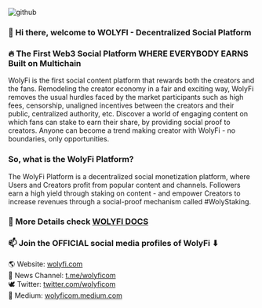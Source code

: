 ![github](https://wolyfi.com/images/wolyfi/og.png)
### 👋 Hi there, welcome to WOLYFI - Decentralized Social Platform
### 🔥 The First Web3 Social Platform WHERE EVERYBODY EARNS Built on Multichain
WolyFi is the first social content platform that rewards both the creators and the fans. Remodeling the creator economy in a fair and exciting way, WolyFi removes the usual hurdles faced by the market participants such as high fees, censorship, unaligned incentives between the creators and their public, centralized authority, etc. Discover a world of engaging content on which fans can stake to earn their share, by providing social proof to creators. Anyone can become a trend making creator with WolyFi - no boundaries, only opportunities.

### So, what is the WolyFi Platform?
The WolyFi Platform is a decentralized social monetization platform, where Users and Creators profit from popular content and channels. Followers earn a high yield through staking on content - and empower Creators to increase revenues through a social-proof mechanism called #WolyStaking.

### 💬 More Details check [WOLYFI DOCS](https://doc.wolyfi.com/)

### 📫 Join the OFFICIAL social media profiles of WolyFi ⬇
🌎 Website: [wolyfi.com](https://wolyfi.com/)\
📣 News Channel: [t.me/wolyficom](https://t.me/wolyficom)\
🕊️ Twitter: [twitter.com/wolyficom](https://twitter.com/wolyficom)\
📕 Medium: [wolyficom.medium.com](https://wolyficom.medium.com/)
